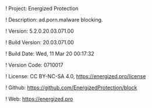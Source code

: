 ! Project: Energized Protection

! Description: ad.porn.malware blocking.

! Version: 5.2.0.20.03.071.00

! Build Version: 20.03.071.00

! Build Date: Wed, 11 Mar 20 00:17:32

! Version Code: 0710017

! License: CC BY-NC-SA 4.0, https://energized.pro/license

! Github: https://github.com/EnergizedProtection/block

! Web: https://energized.pro
